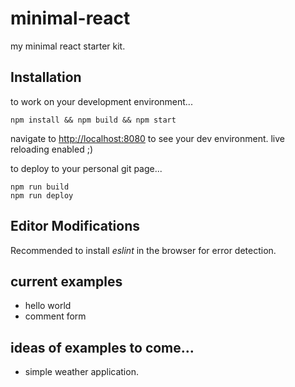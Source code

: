 # minimal-react
my minimal react starter kit.

## Installation

to work on your development environment...

```
npm install && npm build && npm start
```
navigate to [http://localhost:8080](localhost:8080) to see your dev environment. live reloading enabled ;)

to deploy to your personal git page...

```
npm run build
npm run deploy
```

## Editor Modifications

Recommended to install *eslint* in the browser for error detection.

## current examples

- hello world
- comment form

## ideas of examples to come...

- simple weather application.

